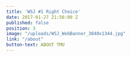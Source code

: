 ```yaml
---
title: 'WSJ #1 Right Choice'
date: 2017-01-27 21:56:00 Z
published: false
position: 3
image: "/uploads/WSJ_WebBanner_3840x1344.jpg"
link: "/about"
button-text: ABOUT TMU
---
```



